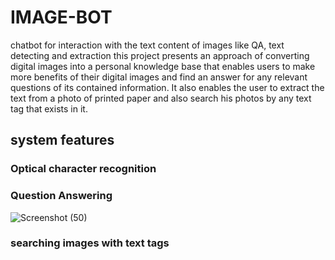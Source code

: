 # IMAGE-BOT
chatbot for interaction with the text content of images like QA, text detecting and extraction this project presents an approach of converting digital images into a personal knowledge base that enables users to make more benefits of their digital images and find an answer for any relevant questions of its contained information. It also enables the user to extract the text from a photo of printed paper and also search his photos by any text tag that exists in it.

## system features
### Optical character recognition


### Question Answering
![Screenshot (50)](https://user-images.githubusercontent.com/36202618/80548169-89f9e700-89ba-11ea-9247-848fa72a2491.png)




### searching images with text tags
